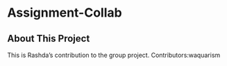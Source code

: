 # Assignment-Collab
## About This Project
This is Rashda’s contribution to the group project.
Contributors:waquarism
